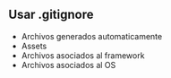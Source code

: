 ##  Usar .gitignore

* Archivos generados automaticamente
* Assets
* Archivos asociados al framework
* Archivos asociados al OS

